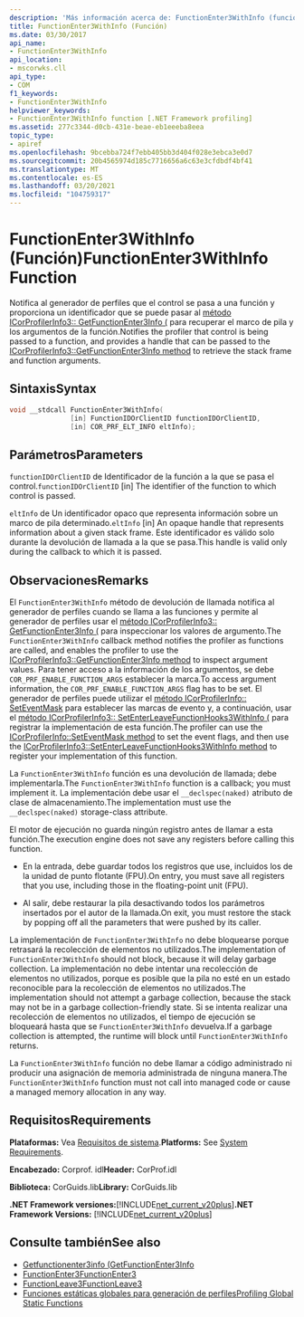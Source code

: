 ```yaml
---
description: 'Más información acerca de: FunctionEnter3WithInfo (función)'
title: FunctionEnter3WithInfo (Función)
ms.date: 03/30/2017
api_name:
- FunctionEnter3WithInfo
api_location:
- mscorwks.cll
api_type:
- COM
f1_keywords:
- FunctionEnter3WithInfo
helpviewer_keywords:
- FunctionEnter3WithInfo function [.NET Framework profiling]
ms.assetid: 277c3344-d0cb-431e-beae-eb1eeeba8eea
topic_type:
- apiref
ms.openlocfilehash: 9bcebba724f7ebb405bb3d404f028e3ebca3e0d7
ms.sourcegitcommit: 20b4565974d185c7716656a6c63e3cfdbdf4bf41
ms.translationtype: MT
ms.contentlocale: es-ES
ms.lasthandoff: 03/20/2021
ms.locfileid: "104759317"
---
```

# <a name="functionenter3withinfo-function"></a><span data-ttu-id="9fa4d-103">FunctionEnter3WithInfo (Función)</span><span class="sxs-lookup"><span data-stu-id="9fa4d-103">FunctionEnter3WithInfo Function</span></span>

<span data-ttu-id="9fa4d-104">Notifica al generador de perfiles que el control se pasa a una función y proporciona un identificador que se puede pasar al [método ICorProfilerInfo3:: GetFunctionEnter3Info (](icorprofilerinfo3-getfunctionenter3info-method.md) para recuperar el marco de pila y los argumentos de la función.</span><span class="sxs-lookup"><span data-stu-id="9fa4d-104">Notifies the profiler that control is being passed to a function, and provides a handle that can be passed to the [ICorProfilerInfo3::GetFunctionEnter3Info method](icorprofilerinfo3-getfunctionenter3info-method.md) to retrieve the stack frame and function arguments.</span></span>  
  
## <a name="syntax"></a><span data-ttu-id="9fa4d-105">Sintaxis</span><span class="sxs-lookup"><span data-stu-id="9fa4d-105">Syntax</span></span>  
  
```cpp  
void __stdcall FunctionEnter3WithInfo(  
               [in] FunctionIDOrClientID functionIDOrClientID,  
               [in] COR_PRF_ELT_INFO eltInfo);  
```  
  
## <a name="parameters"></a><span data-ttu-id="9fa4d-106">Parámetros</span><span class="sxs-lookup"><span data-stu-id="9fa4d-106">Parameters</span></span>

<span data-ttu-id="9fa4d-107">`functionIDOrClientID` de Identificador de la función a la que se pasa el control.</span><span class="sxs-lookup"><span data-stu-id="9fa4d-107">`functionIDOrClientID` [in] The identifier of the function to which control is passed.</span></span>

<span data-ttu-id="9fa4d-108">`eltInfo` de Un identificador opaco que representa información sobre un marco de pila determinado.</span><span class="sxs-lookup"><span data-stu-id="9fa4d-108">`eltInfo` [in] An opaque handle that represents information about a given stack frame.</span></span> <span data-ttu-id="9fa4d-109">Este identificador es válido solo durante la devolución de llamada a la que se pasa.</span><span class="sxs-lookup"><span data-stu-id="9fa4d-109">This handle is valid only during the callback to which it is passed.</span></span>

## <a name="remarks"></a><span data-ttu-id="9fa4d-110">Observaciones</span><span class="sxs-lookup"><span data-stu-id="9fa4d-110">Remarks</span></span>  

 <span data-ttu-id="9fa4d-111">El `FunctionEnter3WithInfo` método de devolución de llamada notifica al generador de perfiles cuando se llama a las funciones y permite al generador de perfiles usar el [método ICorProfilerInfo3:: GetFunctionEnter3Info (](icorprofilerinfo3-getfunctionenter3info-method.md) para inspeccionar los valores de argumento.</span><span class="sxs-lookup"><span data-stu-id="9fa4d-111">The `FunctionEnter3WithInfo` callback method notifies the profiler as functions are called, and enables the profiler to use the [ICorProfilerInfo3::GetFunctionEnter3Info method](icorprofilerinfo3-getfunctionenter3info-method.md) to inspect argument values.</span></span> <span data-ttu-id="9fa4d-112">Para tener acceso a la información de los argumentos, se debe `COR_PRF_ENABLE_FUNCTION_ARGS` establecer la marca.</span><span class="sxs-lookup"><span data-stu-id="9fa4d-112">To access argument information, the `COR_PRF_ENABLE_FUNCTION_ARGS` flag has to be set.</span></span> <span data-ttu-id="9fa4d-113">El generador de perfiles puede utilizar el [método ICorProfilerInfo:: SetEventMask](icorprofilerinfo-seteventmask-method.md) para establecer las marcas de evento y, a continuación, usar el [método ICorProfilerInfo3:: SetEnterLeaveFunctionHooks3WithInfo (](icorprofilerinfo3-setenterleavefunctionhooks3withinfo-method.md) para registrar la implementación de esta función.</span><span class="sxs-lookup"><span data-stu-id="9fa4d-113">The profiler can use the [ICorProfilerInfo::SetEventMask method](icorprofilerinfo-seteventmask-method.md) to set the event flags, and then use the [ICorProfilerInfo3::SetEnterLeaveFunctionHooks3WithInfo method](icorprofilerinfo3-setenterleavefunctionhooks3withinfo-method.md) to register your implementation of this function.</span></span>  
  
 <span data-ttu-id="9fa4d-114">La `FunctionEnter3WithInfo` función es una devolución de llamada; debe implementarla.</span><span class="sxs-lookup"><span data-stu-id="9fa4d-114">The `FunctionEnter3WithInfo` function is a callback; you must implement it.</span></span> <span data-ttu-id="9fa4d-115">La implementación debe usar el `__declspec(naked)` atributo de clase de almacenamiento.</span><span class="sxs-lookup"><span data-stu-id="9fa4d-115">The implementation must use the `__declspec(naked)` storage-class attribute.</span></span>  
  
 <span data-ttu-id="9fa4d-116">El motor de ejecución no guarda ningún registro antes de llamar a esta función.</span><span class="sxs-lookup"><span data-stu-id="9fa4d-116">The execution engine does not save any registers before calling this function.</span></span>  
  
- <span data-ttu-id="9fa4d-117">En la entrada, debe guardar todos los registros que use, incluidos los de la unidad de punto flotante (FPU).</span><span class="sxs-lookup"><span data-stu-id="9fa4d-117">On entry, you must save all registers that you use, including those in the floating-point unit (FPU).</span></span>  
  
- <span data-ttu-id="9fa4d-118">Al salir, debe restaurar la pila desactivando todos los parámetros insertados por el autor de la llamada.</span><span class="sxs-lookup"><span data-stu-id="9fa4d-118">On exit, you must restore the stack by popping off all the parameters that were pushed by its caller.</span></span>  
  
 <span data-ttu-id="9fa4d-119">La implementación de `FunctionEnter3WithInfo` no debe bloquearse porque retrasará la recolección de elementos no utilizados.</span><span class="sxs-lookup"><span data-stu-id="9fa4d-119">The implementation of `FunctionEnter3WithInfo` should not block, because it will delay garbage collection.</span></span> <span data-ttu-id="9fa4d-120">La implementación no debe intentar una recolección de elementos no utilizados, porque es posible que la pila no esté en un estado reconocible para la recolección de elementos no utilizados.</span><span class="sxs-lookup"><span data-stu-id="9fa4d-120">The implementation should not attempt a garbage collection, because the stack may not be in a garbage collection-friendly state.</span></span> <span data-ttu-id="9fa4d-121">Si se intenta realizar una recolección de elementos no utilizados, el tiempo de ejecución se bloqueará hasta que se `FunctionEnter3WithInfo` devuelva.</span><span class="sxs-lookup"><span data-stu-id="9fa4d-121">If a garbage collection is attempted, the runtime will block until `FunctionEnter3WithInfo` returns.</span></span>  
  
 <span data-ttu-id="9fa4d-122">La `FunctionEnter3WithInfo` función no debe llamar a código administrado ni producir una asignación de memoria administrada de ninguna manera.</span><span class="sxs-lookup"><span data-stu-id="9fa4d-122">The `FunctionEnter3WithInfo` function must not call into managed code or cause a managed memory allocation in any way.</span></span>  
  
## <a name="requirements"></a><span data-ttu-id="9fa4d-123">Requisitos</span><span class="sxs-lookup"><span data-stu-id="9fa4d-123">Requirements</span></span>  

 <span data-ttu-id="9fa4d-124">**Plataformas:** Vea [Requisitos de sistema](../../get-started/system-requirements.md).</span><span class="sxs-lookup"><span data-stu-id="9fa4d-124">**Platforms:** See [System Requirements](../../get-started/system-requirements.md).</span></span>  
  
 <span data-ttu-id="9fa4d-125">**Encabezado:** Corprof. idl</span><span class="sxs-lookup"><span data-stu-id="9fa4d-125">**Header:** CorProf.idl</span></span>  
  
 <span data-ttu-id="9fa4d-126">**Biblioteca:** CorGuids.lib</span><span class="sxs-lookup"><span data-stu-id="9fa4d-126">**Library:** CorGuids.lib</span></span>  
  
 <span data-ttu-id="9fa4d-127">**.NET Framework versiones:**[!INCLUDE[net_current_v20plus](../../../../includes/net-current-v20plus-md.md)]</span><span class="sxs-lookup"><span data-stu-id="9fa4d-127">**.NET Framework Versions:** [!INCLUDE[net_current_v20plus](../../../../includes/net-current-v20plus-md.md)]</span></span>  
  
## <a name="see-also"></a><span data-ttu-id="9fa4d-128">Consulte también</span><span class="sxs-lookup"><span data-stu-id="9fa4d-128">See also</span></span>

- [<span data-ttu-id="9fa4d-129">Getfunctionenter3info (</span><span class="sxs-lookup"><span data-stu-id="9fa4d-129">GetFunctionEnter3Info</span></span>](icorprofilerinfo3-getfunctionenter3info-method.md)
- [<span data-ttu-id="9fa4d-130">FunctionEnter3</span><span class="sxs-lookup"><span data-stu-id="9fa4d-130">FunctionEnter3</span></span>](functionenter3-function.md)
- [<span data-ttu-id="9fa4d-131">FunctionLeave3</span><span class="sxs-lookup"><span data-stu-id="9fa4d-131">FunctionLeave3</span></span>](functionleave3-function.md)
- [<span data-ttu-id="9fa4d-132">Funciones estáticas globales para generación de perfiles</span><span class="sxs-lookup"><span data-stu-id="9fa4d-132">Profiling Global Static Functions</span></span>](profiling-global-static-functions.md)
